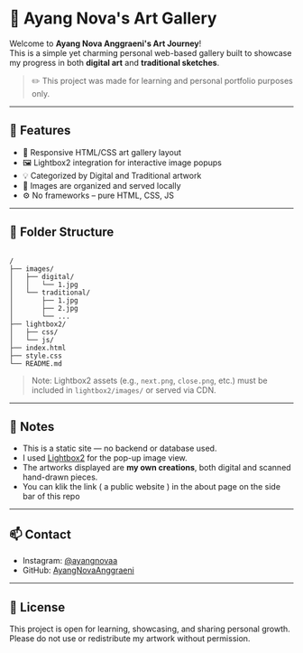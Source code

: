 # 🎨 Ayang Nova's Art Gallery

Welcome to **Ayang Nova Anggraeni's Art Journey**!  
This is a simple yet charming personal web-based gallery built to showcase my progress in both **digital art** and **traditional sketches**.

> ✏️ This project was made for learning and personal portfolio purposes only.

---

## 🌟 Features

- 🎨 Responsive HTML/CSS art gallery layout  
- 🖼️ Lightbox2 integration for interactive image popups  
- 💡 Categorized by Digital and Traditional artwork  
- 💾 Images are organized and served locally  
- ⚙️ No frameworks – pure HTML, CSS, JS

---

## 📁 Folder Structure

```

/
├── images/
│   ├── digital/
│   │   └── 1.jpg
│   └── traditional/
│       ├── 1.jpg
│       ├── 2.jpg
│       └── ...
├── lightbox2/
│   ├── css/
│   └── js/
├── index.html
├── style.css
└── README.md

````

> Note: Lightbox2 assets (e.g., `next.png`, `close.png`, etc.) must be included in `lightbox2/images/` or served via CDN.

---

## 📌 Notes

* This is a static site — no backend or database used.
* I used [Lightbox2](https://lokeshdhakar.com/projects/lightbox2/) for the pop-up image view.
* The artworks displayed are **my own creations**, both digital and scanned hand-drawn pieces.
* You can klik the link ( a public website ) in the about page on the side bar of this repo

---

## 📫 Contact

* Instagram: [@ayangnovaa](https://instagram.com/ayangnovaa)
* GitHub: [AyangNovaAnggraeni](https://github.com/AyangNovaAnggraeni)

---

## 📝 License

This project is open for learning, showcasing, and sharing personal growth. Please do not use or redistribute my artwork without permission.

```
